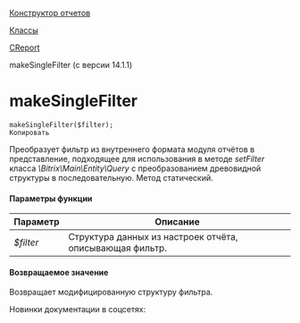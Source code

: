 [Конструктор отчетов](/api_help/report/index.php)

[Классы](/api_help/report/classes/index.php)

[CReport](/api_help/report/classes/creport/index.php)

makeSingleFilter (с версии 14.1.1)

makeSingleFilter
================

```
makeSingleFilter($filter);
Копировать
```

Преобразует фильтр из внутреннего формата модуля отчётов в представление, подходящее для использования в методе *setFilter* класса *\Bitrix\Main\Entity\Query* с преобразованием древовидной структуры в последовательную. Метод статический.

#### Параметры функции

| Параметр | Описание |
| --- | --- |
| *$filter* | Структура данных из настроек отчёта, описывающая фильтр. |

#### Возвращаемое значение

Возвращает модифицированную структуру фильтра.

Новинки документации в соцсетях: